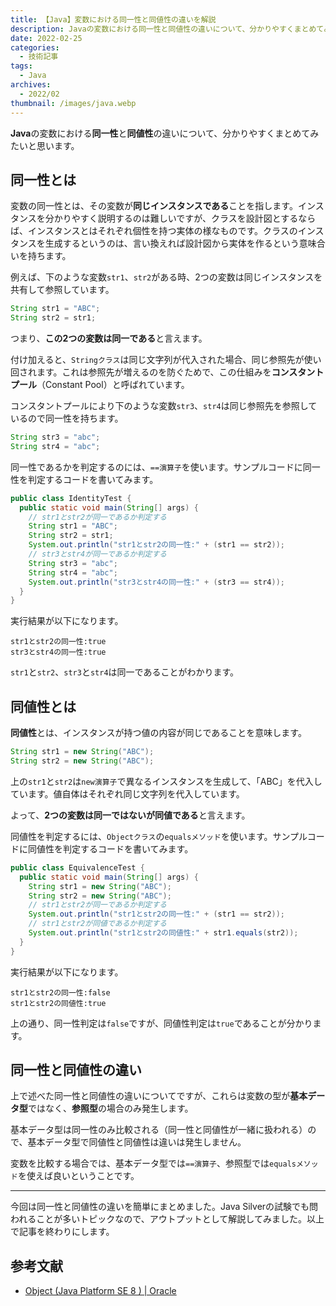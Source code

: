 ```yaml
---
title: 【Java】変数における同一性と同値性の違いを解説
description: Javaの変数における同一性と同値性の違いについて、分かりやすくまとめてみたいと思います。
date: 2022-02-25
categories: 
  - 技術記事
tags: 
  - Java
archives: 
  - 2022/02
thumbnail: /images/java.webp
---
```


**Java**の変数における**同一性**と**同値性**の違いについて、分かりやすくまとめてみたいと思います。

<!--more-->

## 同一性とは

変数の同一性とは、その変数が**同じインスタンスである**ことを指します。インスタンスを分かりやすく説明するのは難しいですが、クラスを設計図とするならば、インスタンスとはそれぞれ個性を持つ実体の様なものです。クラスのインスタンスを生成するというのは、言い換えれば設計図から実体を作るという意味合いを持ちます。

例えば、下のような変数`str1`、`str2`がある時、2つの変数は同じインスタンスを共有して参照しています。

```java {lineNos="inline", name="変数の同一性"}
String str1 = "ABC";
String str2 = str1;
```

つまり、**この2つの変数は同一である**と言えます。

付け加えると、`Stringクラス`は同じ文字列が代入された場合、同じ参照先が使い回されます。これは参照先が増えるのを防ぐためで、この仕組みを**コンスタントプール**（Constant Pool）と呼ばれています。

コンスタントプールにより下のような変数`str3`、`str4`は同じ参照先を参照しているので同一性を持ちます。

```java {lineNos="inline", name="変数の同一性"}
String str3 = "abc";
String str4 = "abc";
```

同一性であるかを判定するのには、`==演算子`を使います。サンプルコードに同一性を判定するコードを書いてみます。

```java {lineNos="inline", name="IdentityTest.java"}
public class IdentityTest {
  public static void main(String[] args) {
    // str1とstr2が同一であるか判定する
    String str1 = "ABC";
    String str2 = str1;
    System.out.println("str1とstr2の同一性:" + (str1 == str2));
    // str3とstr4が同一であるか判定する
    String str3 = "abc";
    String str4 = "abc";
    System.out.println("str3とstr4の同一性:" + (str3 == str4));
  }
}
```

実行結果が以下になります。

```plaintext {lineNos="inline", name="出力結果"}
str1とstr2の同一性:true
str3とstr4の同一性:true
```

`str1`と`str2`、`str3`と`str4`は同一であることがわかります。

## 同値性とは

**同値性**とは、インスタンスが持つ値の内容が同じであることを意味します。

```java {lineNos="inline", name="変数の同値性"}
String str1 = new String("ABC");
String str2 = new String("ABC");
```

上の`str1`と`str2`は`new演算子`で異なるインスタンスを生成して、「ABC」を代入しています。値自体はそれぞれ同じ文字列を代入しています。

よって、**2つの変数は同一ではないが同値である**と言えます。

同値性を判定するには、`Objectクラス`の`equalsメソッド`を使います。サンプルコードに同値性を判定するコードを書いてみます。

```java {lineNos="inline", name="EquivalenceTest.java"}
public class EquivalenceTest {
  public static void main(String[] args) {
    String str1 = new String("ABC");
    String str2 = new String("ABC");
    // str1とstr2が同一であるか判定する
    System.out.println("str1とstr2の同一性:" + (str1 == str2));
    // str1とstr2が同値であるか判定する
    System.out.println("str1とstr2の同値性:" + str1.equals(str2));
  }
}
```

実行結果が以下になります。

```plaintext {lineNos="inline", name="出力結果"}
str1とstr2の同一性:false
str1とstr2の同値性:true
```

上の通り、同一性判定は`false`ですが、同値性判定は`true`であることが分かります。

## 同一性と同値性の違い

上で述べた同一性と同値性の違いについてですが、これらは変数の型が**基本データ型**ではなく、**参照型**の場合のみ発生します。

基本データ型は同一性のみ比較される（同一性と同値性が一緒に扱われる）ので、基本データ型で同値性と同値性は違いは発生しません。

変数を比較する場合では、基本データ型では`==演算子`、参照型では`equalsメソッド`を使えば良いということです。

* * *

今回は同一性と同値性の違いを簡単にまとめました。Java Silverの試験でも問われることが多いトピックなので、アウトプットとして解説してみました。以上で記事を終わりにします。

## 参考文献

* [Object (Java Platform SE 8 ) | Oracle](https://docs.oracle.com/javase/jp/8/docs/api/java/lang/Object.html)